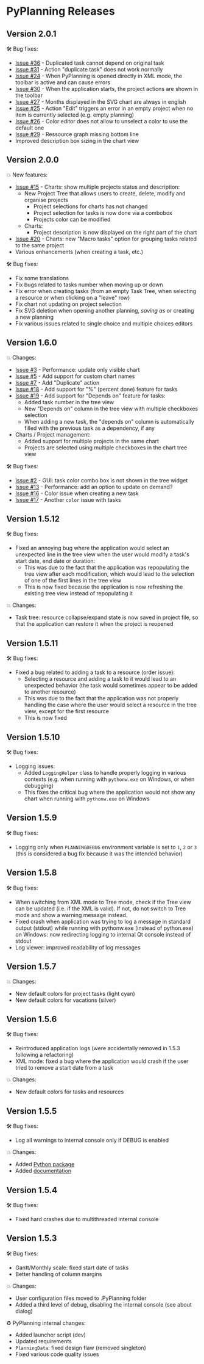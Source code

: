 # PyPlanning Releases #

## Version 2.0.1 ##

🛠️ Bug fixes:

* [Issue #36](https://github.com/Codra-Ingenierie-Informatique/PyPlanning/issues/36) - Duplicated task cannot depend on original task
* [Issue #31](https://github.com/Codra-Ingenierie-Informatique/PyPlanning/issues/31) - Action "duplicate task" does not work normally
* [Issue #24](https://github.com/Codra-Ingenierie-Informatique/PyPlanning/issues/24) - When PyPlanning is opened directly in XML mode, the toolbar is active and can cause errors
* [Issue #30](https://github.com/Codra-Ingenierie-Informatique/PyPlanning/issues/30) - When the application starts, the project actions are shown in the toolbar
* [Issue #27](https://github.com/Codra-Ingenierie-Informatique/PyPlanning/issues/27) - Months displayed in the SVG chart are always in english
* [Issue #25](https://github.com/Codra-Ingenierie-Informatique/PyPlanning/issues/25) - Action "Edit" triggers an error in an empty project when no item is currently selected (e.g. empty planning)
* [Issue #26](https://github.com/Codra-Ingenierie-Informatique/PyPlanning/issues/26) - Color editor does not allow to unselect a color to use the default one
* [Issue #29](https://github.com/Codra-Ingenierie-Informatique/PyPlanning/issues/29) - Ressource graph missing bottom line
* Improved description box sizing in the chart view

## Version 2.0.0 ##

💥 New features:

* [Issue #15](https://github.com/Codra-Ingenierie-Informatique/PyPlanning/issues/15) - Charts: show multiple projects status and description:
  * New Project Tree that allows users to create, delete, modify and organise projects
    * Project selections for charts has not changed
    * Project selection for tasks is now done via a combobox
    * Projects color can be modified
  * Charts:
    * Project description is now displayed on the right part of the chart
* [Issue #20](https://github.com/Codra-Ingenierie-Informatique/PyPlanning/issues/20) - Charts: new "Macro tasks" option for grouping tasks related to the same project
* Various enhancements (when creating a task, etc.)

🛠️ Bug fixes:

* Fix some translations
* Fix bugs related to tasks number when moving up or down
* Fix error when creating tasks (from an empty Task Tree, when selecting a resource
  or when clicking on a "leave" row)
* Fix chart not updating on project selection
* Fix SVG deletion when opening another planning, *saving as* or creating a new planning
* Fix various issues related to single choice and multiple choices editors

## Version 1.6.0 ##

💥 Changes:

* [Issue #3](https://github.com/Codra-Ingenierie-Informatique/PyPlanning/issues/3) - Performance: update only visible chart
* [Issue #5](https://github.com/Codra-Ingenierie-Informatique/PyPlanning/issues/5) - Add support for custom chart names
* [Issue #7](https://github.com/Codra-Ingenierie-Informatique/PyPlanning/issues/7) - Add "Duplicate" action
* [Issue #18](https://github.com/Codra-Ingenierie-Informatique/PyPlanning/issues/18) - Add support for "%" (percent done) feature for tasks
* [Issue #19](https://github.com/Codra-Ingenierie-Informatique/PyPlanning/issues/19) - Add support for "Depends on" feature for tasks:
  * Added task number in the tree view
  * New "Depends on" column in the tree view with multiple checkboxes selection
  * When adding a new task, the "depends on" column is automatically filled with the
    previous task as a dependency, if any
* Charts / Project management:
  * Added support for multiple projects in the same chart
  * Projects are selected using multiple checkboxes in the chart tree view

🛠️ Bug fixes:

* [Issue #2](https://github.com/Codra-Ingenierie-Informatique/PyPlanning/issues/2) - GUI: task color combo box is not shown in the tree widget
* [Issue #13](https://github.com/Codra-Ingenierie-Informatique/PyPlanning/issues/13) - Performance: add an option to update on demand?
* [Issue #16](https://github.com/Codra-Ingenierie-Informatique/PyPlanning/issues/16) - Color issue when creating a new task
* [Issue #17](https://github.com/Codra-Ingenierie-Informatique/PyPlanning/issues/17) - Another `color` issue with tasks

## Version 1.5.12 ##

🛠️ Bug fixes:

* Fixed an annoying bug where the application would select an unexpected line
  in the tree view when the user would modify a task's start date, end date or
  duration:
  * This was due to the fact that the application was repopulating the tree
    view after each modification, which would lead to the selection of one of
    the first lines in the tree view
  * This is now fixed because the application is now refreshing the existing
    tree view instead of repopulating it

💥 Changes:

* Task tree: resource collapse/expand state is now saved in project file,
  so that the application can restore it when the project is reopened

## Version 1.5.11 ##

🛠️ Bug fixes:

* Fixed a bug related to adding a task to a resource (order issue):
  * Selecting a resource and adding a task to it would lead to an unexpected
    behavior (the task would sometimes appear to be added to another resource)
  * This was due to the fact that the application was not properly handling
    the case where the user would select a resource in the tree view, except
    for the first resource
  * This is now fixed

## Version 1.5.10 ##

🛠️ Bug fixes:

* Logging issues:
  * Added `LoggingHelper` class to handle properly logging in various contexts
    (e.g. when running with `pythonw.exe` on Windows, or when debugging)
  * This fixes the critical bug where the application would not show any chart
    when running with `pythonw.exe` on Windows

## Version 1.5.9 ##

🛠️ Bug fixes:

* Logging only when `PLANNINGDEBUG` environment variable is set to `1`, `2` or `3`
  (this is considered a bug fix because it was the intended behavior)

## Version 1.5.8 ##

🛠️ Bug fixes:

* When switching from XML mode to Tree mode, check if the Tree view can be updated (i.e. if the XML is valid). If not, do not switch to Tree mode and show a warning message instead.
* Fixed crash when application was trying to log a message in standard output (stdout) while running with pythonw.exe (instead of python.exe) on Windows: now redirecting logging to internal Qt console instead of stdout
* Log viewer: improved readability of log messages

## Version 1.5.7 ##

💥 Changes:

* New default colors for project tasks (light cyan)
* New default colors for vacations (silver)


## Version 1.5.6 ##

🛠️ Bug fixes:

* Reintroduced application logs (were accidentally removed in 1.5.3 following a refactoring)
* XML mode: fixed a bug where the application would crash if the user tried to remove a start date from a task

💥 Changes:

* New default colors for tasks and resources


## Version 1.5.5 ##

🛠️ Bug fixes:

* Log all warnings to internal console only if DEBUG is enabled

💥 Changes:

* Added [Python package](https://pypi.org/project/PyPlanning/)
* Added [documentation](https://pyplanning.readthedocs.io/)

## Version 1.5.4 ##

🛠️ Bug fixes:

* Fixed hard crashes due to multithreaded internal console

## Version 1.5.3 ##

🛠️ Bug fixes:

* Gantt/Monthly scale: fixed start date of tasks
* Better handling of column margins

💥 Changes:

* User configuration files moved to .PyPlanning folder
* Added a third level of debug, disabling the internal console (see about dialog)

♻ PyPlanning internal changes:

* Added launcher script (dev)
* Updated requirements
* `PlanningData`: fixed design flaw (removed singleton)
* Fixed various code quality issues